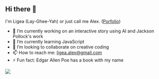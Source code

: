 ## Hi there 👋

I'm Ligea (Lay-Ghee-Yah) or just call me Alex. ([Porfolio](https://ligea-alexander.github.io/ligea-portfolio/))

- 🔭 I’m currently working on an interactive story using AI and Jackson Pollock's work
- 🌱 I’m currently learning JavaScript
- 👯 I’m looking to collaborate on creative coding
- 📫 How to reach me: ligea.alex@gmail.com
- ⚡ Fun fact: Edgar Allen Poe has a book with my name

![](https://komarev.com/ghpvc/?username=ligea-alexander&style=flat-square&color=e9de0af2)
